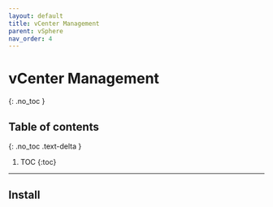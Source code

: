 ```yaml
---
layout: default
title: vCenter Management
parent: vSphere
nav_order: 4
---
```


# vCenter Management
{: .no_toc }

## Table of contents
{: .no_toc .text-delta }

1. TOC
{:toc}

---

## Install